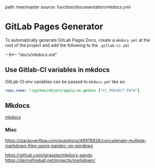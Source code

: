 path: tree/master
source: function/documentation/mkdocs.yml

# GitLab Pages Generator

To automatically generate GitLab Pages Docs, create a `mkdocs.yml` at the root of the project and add the following to the `.gitlab-ci.yml`

--8<-- "docs/mkdocs.md"

## Use Gitlab-CI variables in mkdocs

GitLab-CI env variables can be passed to `mkdocs.yml` like so:

``` yaml
repo_name: !!python/object/apply:os.getenv ["CI_PROJECT_PATH"]
```

## Mkdocs

[mkdocs](https://www.mkdocs.org)

### Misc

<https://stackoverflow.com/questions/49978926/concatenate-multiple-markdown-files-using-pandoc-on-windows>

<https://github.com/jgrassler/mkdocs-pando>
https://daringfireball.net/projects/markdown/

